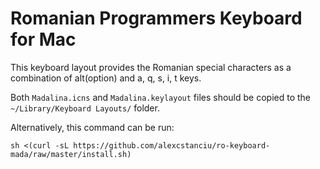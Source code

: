 # Romanian Programmers Keyboard for Mac

This keyboard layout provides the Romanian special characters as a combination of alt(option) and a, q, s, i, t keys.

Both `Madalina.icns` and `Madalina.keylayout` files should be copied to the `~/Library/Keyboard Layouts/` folder.

Alternatively, this command can be run:

```
sh <(curl -sL https://github.com/alexcstanciu/ro-keyboard-mada/raw/master/install.sh)
```
